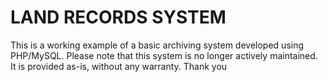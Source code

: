 # LAND RECORDS SYSTEM
This is a working example of a basic archiving system developed using PHP/MySQL. Please note that this system is no longer actively maintained. It is provided as-is, without any warranty. Thank you
